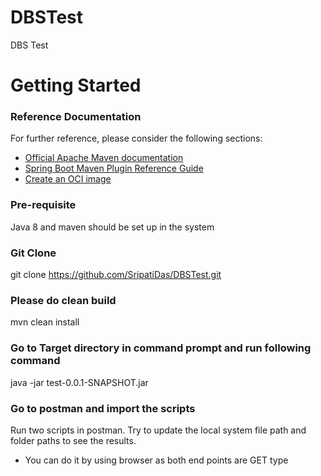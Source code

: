 # DBSTest
DBS Test
# Getting Started

### Reference Documentation
For further reference, please consider the following sections:

* [Official Apache Maven documentation](https://maven.apache.org/guides/index.html)
* [Spring Boot Maven Plugin Reference Guide](https://docs.spring.io/spring-boot/docs/2.3.3.RELEASE/maven-plugin/reference/html/)
* [Create an OCI image](https://docs.spring.io/spring-boot/docs/2.3.3.RELEASE/maven-plugin/reference/html/#build-image)

### Pre-requisite
Java 8 and maven should be set up in the system

### Git Clone
git clone https://github.com/SripatiDas/DBSTest.git

### Please do clean build
mvn clean install
### Go to Target directory in command prompt and run following command
java -jar test-0.0.1-SNAPSHOT.jar

### Go to postman and import the scripts
Run two scripts in postman. Try to update the local system file path and folder paths to see the results.

* You can do it by using browser as both end points are GET type

